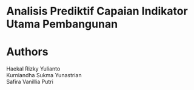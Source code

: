 # Analisis Prediktif Capaian Indikator Utama Pembangunan

# Authors
Haekal Rizky Yulianto  
Kurniandha Sukma Yunastrian  
Safira Vanillia Putri  
